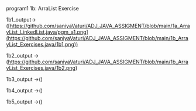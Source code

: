 program1 1b: ArraList Exercise

1b1_output->([https://github.com/saniyaVaturi/ADJ_JAVA_ASSIGMENT/blob/main/1a_ArrayList_LinkedList.java/pgm_a1.png](https://github.com/saniyaVaturi/ADJ_JAVA_ASSIGMENT/blob/main/1b_ArrayList_Exercises.java/1b1.png))

1b2_output ->(https://github.com/saniyaVaturi/ADJ_JAVA_ASSIGMENT/blob/main/1b_ArrayList_Exercises.java/1b2.png)

1b3_output ->()

1b4_output ->()

1b5_output ->()

